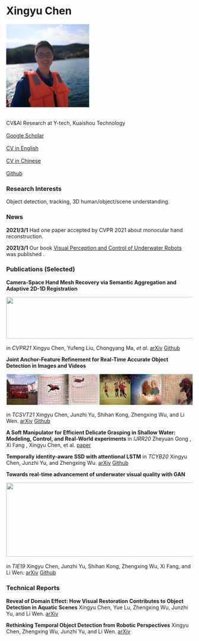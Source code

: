 # Xingyu Chen

<p align="left">
<img src="./img/photo.jpg" width="224" height="">  
<p>

<br/>CV&AI Research at Y-tech, Kuaishou Technology</br>
<br/>[Google Scholar](https://scholar.google.com/citations?user=YurWtIEAAAAJ&hl)</br>
<br/>[CV in English]()</br>
<br/>[CV in Chinese]()</br>
<br/>[Github](https://github.com/SeanChenxy)</br>

### Research Interests

Object detection, tracking, 3D human/object/scene understanding.

### News

**2021/3/1** Had one paper accepted by CVPR 2021 about monocular hand reconstruction.

**2021/3/1** Our book [Visual Perception and Control of Underwater Robots](https://www.routledge.com/Visual-Perception-and-Control-of-Underwater-Robots/Yu-Chen-Kong/p/book/9780367695781) was published .

### Publications (Selected)

**Camera-Space Hand Mesh Recovery via Semantic Aggregation and Adaptive 2D-1D Registration**
<p align="left">
<img src="./img/cmr.gif" width="672" height="112">
</p>

in *CVPR21*
Xingyu Chen, Yufeng Liu, Chongyang Ma, *et al.*
[arXiv](https://arxiv.org/pdf/2103.02845.pdf) [Github](https://github.com/SeanChenxy/HandMesh)

**Joint Anchor-Feature Refinement for Real-Time Accurate Object Detection in Images and Videos**
<p align="left">
<img src="./img/tdrn.jpg" width="672" height="">
</p>

in *TCSVT21*
Xingyu Chen, Junzhi Yu, Shihan Kong, Zhengxing Wu, and Li Wen.
[arXiv](https://arxiv.org/pdf/1807.08638.pdf) [Github](https://github.com/SeanChenxy/TDRN)

**A Soft Manipulator for Efficient Delicate Grasping in Shallow Water: Modeling, Control, and Real-World experiments**
in *IJRR20*
Zheyuan Gong , Xi Fang , Xingyu Chen, et al.
[paper](https://softrobotics.buaa.edu.cn/Download/2020/2020-IJRR-Gongzheyuan.pdf)

**Temporally identity-aware SSD with attentional LSTM**
in *TCYB20*
Xingyu Chen, Junzhi Yu, and Zhengxing Wu.
[arXiv](https://arxiv.org/pdf/1803.00197.pdf) [Github](https://github.com/SeanChenxy/TSSD-OTA)

**Towards real-time advancement of underwater visual quality with GAN**
<p align="left">
<img src="./img/ganrs.gif" width="672" height="200">
</p>

in *TIE19*
Xingyu Chen, Junzhi Yu, Shihan Kong, Zhengxing Wu, Xi Fang, and Li Wen.
[arXiv](https://arxiv.org/pdf/1712.00736.pdf) [Github](https://github.com/SeanChenxy/GAN_RS)


### Technical Reports

**Reveal of Domain Effect: How Visual Restoration Contributes to Object Detection in Aquatic Scenes**
Xingyu Chen, Yue Lu, Zhengxing Wu, Junzhi Yu, and Li Wen.
[arXiv](https://arxiv.org/pdf/2003.01913.pdf)

**Rethinking Temporal Object Detection from Robotic Perspectives**
Xingyu Chen, Zhengxing Wu, Junzhi Yu, and Li Wen.
[arXiv](https://arxiv.org/pdf/1912.10406.pdf)

